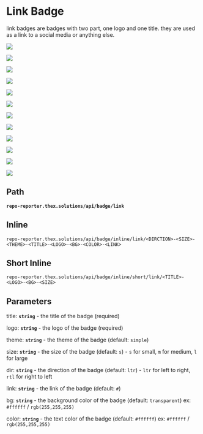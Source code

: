 # Link Badge

link badges are badges with two part, one logo and one title. they are used as a link to a social media or anything
else.

![](https://repo-reporter.thex.solutions/api/badge/link?title=GitHub&logo=github&bg=purple)

![](https://repo-reporter.thex.solutions/api/badge/link?title=GitHub&logo=github&bg=yellow&size=m)

![](https://repo-reporter.thex.solutions/api/badge/link?title=GitHub&logo=github&bg=blue&size=l)

![](https://repo-reporter.thex.solutions/api/badge/link?title=GitHub&logo=github&bg=green&size=l)

![](https://repo-reporter.thex.solutions/api/badge/link?title=GitHub&logo=github&bg=pink&size=m)

![](https://repo-reporter.thex.solutions/api/badge/link?title=GitHub&logo=github&bg=red)

![](https://repo-reporter.thex.solutions/api/badge/link?title=گیتهاب&logo=github&bg=lavender&dir=rtl)

![](https://repo-reporter.thex.solutions/api/badge/link?title=گیتهاب&logo=github&bg=brown&size=m&dir=rtl)

![](https://repo-reporter.thex.solutions/api/badge/link?title=گیتهاب&logo=github&bg=gray&size=l&dir=rtl)

![](https://repo-reporter.thex.solutions/api/badge/link?title=گیتهاب&logo=github&bg=orange&size=l&dir=rtl)

![](https://repo-reporter.thex.solutions/api/badge/link?title=گیتهاب&logo=github&bg=cyan&size=m&dir=rtl)

![](https://repo-reporter.thex.solutions/api/badge/link?title=گیتهاب&logo=github&bg=white&dir=rtl)

## Path

**`repo-reporter.thex.solutions/api/badge/link`**

## Inline

`repo-reporter.thex.solutions/api/badge/inline/link/<DIRCTION>-<SIZE>-<THEME>-<TITLE>-<LOGO>-<BG>-<COLOR>-<LINK>`

## Short Inline

`repo-reporter.thex.solutions/api/badge/inline/short/link/<TITLE>-<LOGO>-<BG>-<SIZE>`

## Parameters

title: **`string`** - the title of the badge (required)

logo: **`string`** - the logo of the badge (required)

theme: **`string`** - the theme of the badge (default: `simple`)

size: **`string`** - the size of the badge (default: `s`) - `s` for small, `m` for medium, `l` for large

dir: **`string`** - the direction of the badge (default: `ltr`) - `ltr` for left to right, `rtl` for right to left

link: **`string`** - the link of the badge (default: `#`)

bg: **`string`** - the background color of the badge (default: `transparent`) ex: `#ffffff` / `rgb(255,255,255)`

color: **`string`** - the text color of the badge (default: `#ffffff`) ex: `#ffffff` / `rgb(255,255,255)`